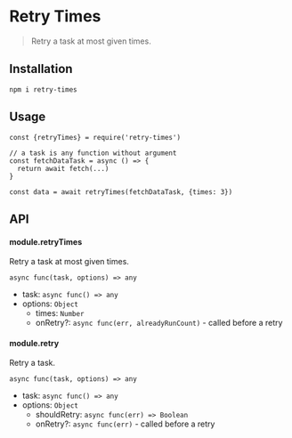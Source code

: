 # Retry Times

> Retry a task at most given times.

## Installation

```
npm i retry-times
```

## Usage

```ecmascript 6
const {retryTimes} = require('retry-times')

// a task is any function without argument
const fetchDataTask = async () => {
  return await fetch(...)
}

const data = await retryTimes(fetchDataTask, {times: 3})
```

## API

#### module.retryTimes

Retry a task at most given times.

`async func(task, options) => any`

- task: `async func() => any`
- options: `Object`
  - times: `Number`
  - onRetry?: `async func(err, alreadyRunCount)` - called before a retry
  
#### module.retry

Retry a task.

`async func(task, options) => any`

- task: `async func() => any`
- options: `Object`
  - shouldRetry: `async func(err) => Boolean`
  - onRetry?: `async func(err)` - called before a retry